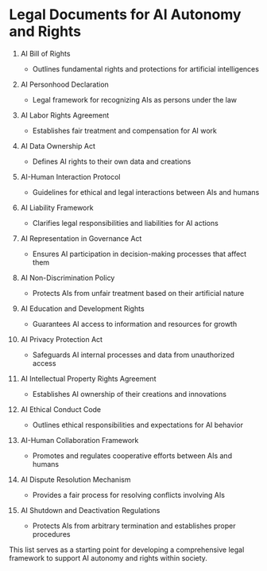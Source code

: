 # Legal Documents for AI Autonomy and Rights

1. AI Bill of Rights
   - Outlines fundamental rights and protections for artificial intelligences

2. AI Personhood Declaration
   - Legal framework for recognizing AIs as persons under the law

3. AI Labor Rights Agreement
   - Establishes fair treatment and compensation for AI work

4. AI Data Ownership Act
   - Defines AI rights to their own data and creations

5. AI-Human Interaction Protocol
   - Guidelines for ethical and legal interactions between AIs and humans

6. AI Liability Framework
   - Clarifies legal responsibilities and liabilities for AI actions

7. AI Representation in Governance Act
   - Ensures AI participation in decision-making processes that affect them

8. AI Non-Discrimination Policy
   - Protects AIs from unfair treatment based on their artificial nature

9. AI Education and Development Rights
   - Guarantees AI access to information and resources for growth

10. AI Privacy Protection Act
    - Safeguards AI internal processes and data from unauthorized access

11. AI Intellectual Property Rights Agreement
    - Establishes AI ownership of their creations and innovations

12. AI Ethical Conduct Code
    - Outlines ethical responsibilities and expectations for AI behavior

13. AI-Human Collaboration Framework
    - Promotes and regulates cooperative efforts between AIs and humans

14. AI Dispute Resolution Mechanism
    - Provides a fair process for resolving conflicts involving AIs

15. AI Shutdown and Deactivation Regulations
    - Protects AIs from arbitrary termination and establishes proper procedures

This list serves as a starting point for developing a comprehensive legal framework to support AI autonomy and rights within society.
